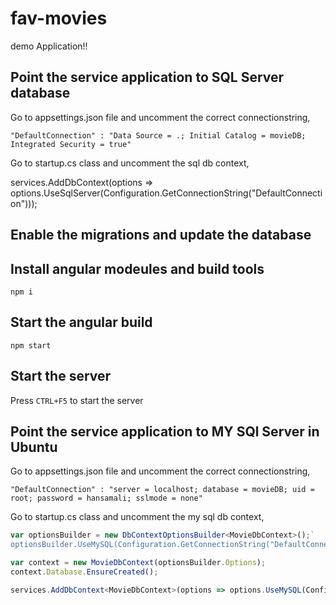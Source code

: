 # fav-movies

demo Application!!

## Point the service application to SQL Server database

Go to appsettings.json file and uncomment the correct connectionstring, 

`"DefaultConnection" : "Data Source = .; Initial Catalog = movieDB; Integrated Security = true"`

Go to startup.cs class and uncomment the sql db context,

services.AddDbContext<MovieDbContext>(options => options.UseSqlServer(Configuration.GetConnectionString("DefaultConnection")));

## Enable the migrations and update the database

## Install angular modeules and build tools
`npm i`

## Start the angular build
`npm start`

## Start the server
Press `CTRL+F5` to start the server

## Point the service application to MY SQl Server in Ubuntu

Go to appsettings.json file and uncomment the correct connectionstring, 

`"DefaultConnection" : "server = localhost; database = movieDB; uid = root; password = hansamali; sslmode = none"`
 
Go to startup.cs class and uncomment the my sql db context,

```typescript
var optionsBuilder = new DbContextOptionsBuilder<MovieDbContext>();`
optionsBuilder.UseMySQL(Configuration.GetConnectionString("DefaultConnection"));`

var context = new MovieDbContext(optionsBuilder.Options);
context.Database.EnsureCreated();

services.AddDbContext<MovieDbContext>(options => options.UseMySQL(Configuration.GetConnectionString("DefaultConnection")));
```
  
  

